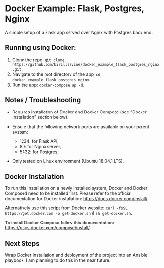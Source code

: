 # Docker Example: Flask, Postgres, Nginx
A simple setup of a Flask app served over Nginx with Postgres back end.

## Running using Docker:
1. Clone the repo: `git clone https://github.com/kirillsavine/docker_example_flask_postgres_nginx.git`.
2. Navigate to the root directory of the app: `cd docker_example_flask_postgres_nginx`.
3. Run the app: `docker-compose up -d`.

## Notes / Troubleshooting
- Requires installation of Docker and Docker Compose (see "Docker Installation" section below).
- Ensure that the following network ports are available on your parent system:
	- 1234: for Flask API;
	- 80: for Nginx server;
	- 5432: for Postgres;

- Only tested on Linux environment (Ubuntu 18.04.1 LTS).


## Docker Installation
To run this installation on a newly installed system, Docker and Docker Composed need to be installed first. Please refer to the official documentation for Docker installation: https://docs.docker.com/install/.

Alternatively use this script from Docker website: `curl -fsSL https://get.docker.com -o get-docker.sh` & `sh get-docker.sh`.

To install Docker Compose follow this documentation: https://docs.docker.com/compose/install/.

## Next Steps

Wrap Docker installation and deployment of the project into an Ansible playbook. I am planning to do this in the near future.
